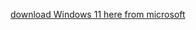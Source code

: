 
  

[download Windows 11 here from microsoft](https://www.microsoft.com/en-au/software-download/windows11)
